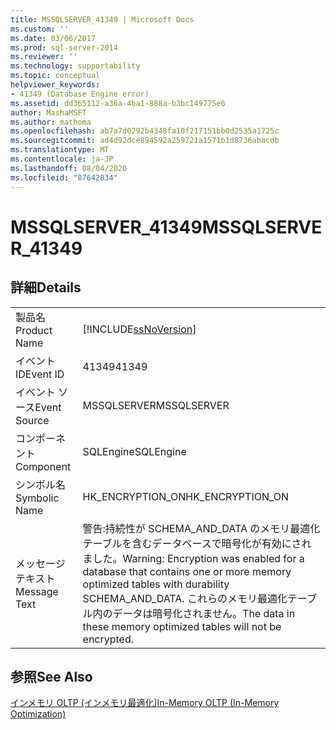 ```yaml
---
title: MSSQLSERVER_41349 | Microsoft Docs
ms.custom: ''
ms.date: 03/06/2017
ms.prod: sql-server-2014
ms.reviewer: ''
ms.technology: supportability
ms.topic: conceptual
helpviewer_keywords:
- 41349 (Database Engine error)
ms.assetid: dd365112-a36a-4ba1-888a-b3bc149775e6
author: MashaMSFT
ms.author: mathoma
ms.openlocfilehash: ab7a7d0292b4348fa10f217151bb0d2535a1725c
ms.sourcegitcommit: ad4d92dce894592a259721a1571b1d8736abacdb
ms.translationtype: MT
ms.contentlocale: ja-JP
ms.lasthandoff: 08/04/2020
ms.locfileid: "87642834"
---
```

# <a name="mssqlserver_41349"></a><span data-ttu-id="0639f-102">MSSQLSERVER_41349</span><span class="sxs-lookup"><span data-stu-id="0639f-102">MSSQLSERVER_41349</span></span>
    
## <a name="details"></a><span data-ttu-id="0639f-103">詳細</span><span class="sxs-lookup"><span data-stu-id="0639f-103">Details</span></span>  
  
|||  
|-|-|  
|<span data-ttu-id="0639f-104">製品名</span><span class="sxs-lookup"><span data-stu-id="0639f-104">Product Name</span></span>|[!INCLUDE[ssNoVersion](../../includes/ssnoversion-md.md)]|  
|<span data-ttu-id="0639f-105">イベント ID</span><span class="sxs-lookup"><span data-stu-id="0639f-105">Event ID</span></span>|<span data-ttu-id="0639f-106">41349</span><span class="sxs-lookup"><span data-stu-id="0639f-106">41349</span></span>|  
|<span data-ttu-id="0639f-107">イベント ソース</span><span class="sxs-lookup"><span data-stu-id="0639f-107">Event Source</span></span>|<span data-ttu-id="0639f-108">MSSQLSERVER</span><span class="sxs-lookup"><span data-stu-id="0639f-108">MSSQLSERVER</span></span>|  
|<span data-ttu-id="0639f-109">コンポーネント</span><span class="sxs-lookup"><span data-stu-id="0639f-109">Component</span></span>|<span data-ttu-id="0639f-110">SQLEngine</span><span class="sxs-lookup"><span data-stu-id="0639f-110">SQLEngine</span></span>|  
|<span data-ttu-id="0639f-111">シンボル名</span><span class="sxs-lookup"><span data-stu-id="0639f-111">Symbolic Name</span></span>|<span data-ttu-id="0639f-112">HK_ENCRYPTION_ON</span><span class="sxs-lookup"><span data-stu-id="0639f-112">HK_ENCRYPTION_ON</span></span>|  
|<span data-ttu-id="0639f-113">メッセージ テキスト</span><span class="sxs-lookup"><span data-stu-id="0639f-113">Message Text</span></span>|<span data-ttu-id="0639f-114">警告:持続性が SCHEMA_AND_DATA のメモリ最適化テーブルを含むデータベースで暗号化が有効にされました。</span><span class="sxs-lookup"><span data-stu-id="0639f-114">Warning: Encryption was enabled for a database that contains one or more memory optimized tables with durability SCHEMA_AND_DATA.</span></span> <span data-ttu-id="0639f-115">これらのメモリ最適化テーブル内のデータは暗号化されません。</span><span class="sxs-lookup"><span data-stu-id="0639f-115">The data in these memory optimized tables will not be encrypted.</span></span>|  
  
## <a name="see-also"></a><span data-ttu-id="0639f-116">参照</span><span class="sxs-lookup"><span data-stu-id="0639f-116">See Also</span></span>  
 [<span data-ttu-id="0639f-117">インメモリ OLTP &#40;インメモリ最適化&#41;</span><span class="sxs-lookup"><span data-stu-id="0639f-117">In-Memory OLTP &#40;In-Memory Optimization&#41;</span></span>](../in-memory-oltp/in-memory-oltp-in-memory-optimization.md)  
  
  

